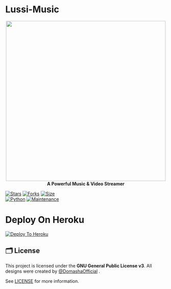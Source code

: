 # Lussi-Music



<p align="center">
  <a href="#"><img src="https://telegra.ph/file/20466299e1e44d5eefd8c.jpg" width="500" height="500"></a> </br>
  <b>A Powerful Music & Video Streamer</b>
</p>


[![Stars](https://img.shields.io/github/stars/DomashaOfficial/Lussi-Music?style=flat-square&color=yellow)](https://github.com/DomashaOfficial/Lussi-Music/stargazers)
[![Forks](https://img.shields.io/github/forks/DomashaOfficial/Lussi-Music?style=flat-square&color=orange)](https://github.com/DomashaOfficial/Lussi-Music/fork)
[![Size](https://img.shields.io/github/repo-size/DomashaOfficial/Lussi-Music?style=flat-square&color=green)](https://github.com/DomashaOfficial/Lussi-Music/)   
[![Python](https://img.shields.io/badge/Python-v3.9.9-blue)](https://www.python.org/)
[![Maintenance](https://img.shields.io/badge/Maintained%3F-yes-green.svg)](https://github.com/DomashaOfficial/Lussi-Music/graphs/commit-activity)
 

# Deploy On Heroku

[![Deploy To Heroku](https://www.herokucdn.com/deploy/button.svg)](https://heroku.com/deploy?template=https://github.com/DomashaOfficial/Lussi-Music)

## 🗂 License
 
This project is licensed under the **GNU General Public License v3**. All designs were created by [@DomashaOfficial](https://github.com/DomashaOfficial) .

See [LICENSE](https://github.com/DomashaOfficial/Lussi-Music/blob/main/LICENSE) for more information.

